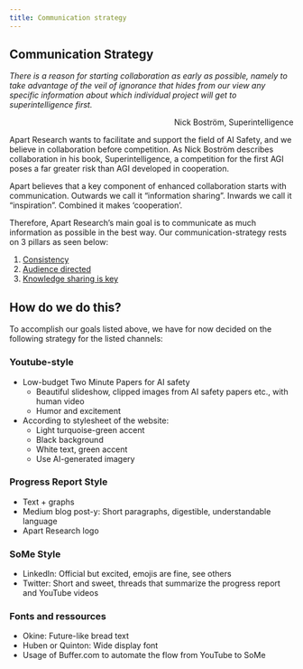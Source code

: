 ```yaml
---
title: Communication strategy
---
```


## Communication Strategy

_There is a reason for starting collaboration as early as possible, namely to take advantage of the veil of ignorance that hides from our view any specific information about which individual project will get to superintelligence first._

<p style="text-align: right">
Nick Boström, Superintelligence</p>

Apart Research wants to facilitate and support the field of AI Safety, and we believe in collaboration before competition. As Nick Boström describes collaboration in his book, Superintelligence, a competition for the first AGI poses a far greater risk than AGI developed in cooperation.

Apart believes that a key component of enhanced collaboration starts with communication. Outwards we call it “information sharing”. Inwards we call it “inspiration”. Combined it makes ‘cooperation’.

Therefore, Apart Research’s main goal is to communicate as much information as possible in the best way. Our communication-strategy rests on 3 pillars as seen below:

1. [Consistency](consistency.md)
2. [Audience directed](audience-directed.md)
3. [Knowledge sharing is key](knowledge-sharing.md)

<!-- Yay, no errors, warnings, or alerts! -->

## How do we do this?

To accomplish our goals listed above, we have for now decided on the following strategy for the listed channels:

### Youtube-style

- Low-budget Two Minute Papers for AI safety
  - Beautiful slideshow, clipped images from AI safety papers etc., with human video
  - Humor and excitement
- According to stylesheet of the website:
  - Light turquoise-green accent
  - Black background
  - White text, green accent
  - Use AI-generated imagery

### Progress Report Style

- Text + graphs
- Medium blog post-y: Short paragraphs, digestible, understandable language
- Apart Research logo

### SoMe Style

- LinkedIn: Official but excited, emojis are fine, see others
- Twitter: Short and sweet, threads that summarize the progress report and YouTube videos

### Fonts and ressources

- Okine: Future-like bread text
- Huben or Quinton: Wide display font
- Usage of Buffer.com to automate the flow from YouTube to SoMe
